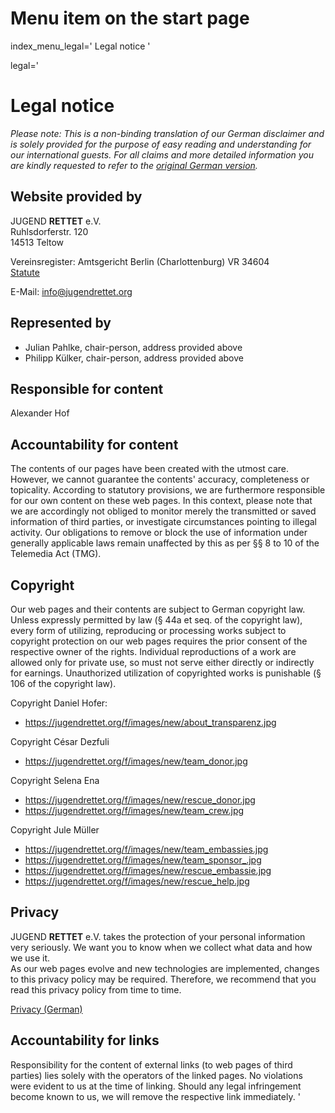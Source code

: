 # Menu item on the start page
index_menu_legal='
Legal notice
'

legal='
# Legal notice

*Please note: This is a non-binding translation of our German disclaimer and is solely provided for the purpose of easy reading and understanding for our international guests. For all claims and more detailed information you are kindly requested to refer to the [original German version](../de/legal).*

## Website provided by

JUGEND **RETTET** e.V.  
Ruhlsdorferstr. 120  
14513 Teltow  

Vereinsregister: Amtsgericht Berlin (Charlottenburg) VR 34604  
[Statute](../f/files/Vereinssatzung_v1.pdf)  

E-Mail: <info@jugendrettet.org>

## Represented by

* Julian Pahlke, chair-person, address provided above
* Philipp Külker, chair-person, address provided above

## Responsible for content

Alexander Hof  

## Accountability for content

The contents of our pages have been created with the utmost care. However, we cannot guarantee the contents' accuracy, completeness or topicality. According to statutory provisions, we are furthermore responsible for our own content on these web pages. In this context, please note that we are accordingly not obliged to monitor merely the transmitted or saved information of third parties, or investigate circumstances pointing to illegal activity. Our obligations to remove or block the use of information under generally applicable laws remain unaffected by this as per §§ 8 to 10 of the Telemedia Act (TMG).

## Copyright

Our web pages and their contents are subject to German copyright law. Unless expressly permitted by law (§ 44a et seq. of the copyright law), every form of utilizing, reproducing or processing works subject to copyright protection on our web pages requires the prior consent of the respective owner of the rights. Individual reproductions of a work are allowed only for private use, so must not serve either directly or indirectly for earnings. Unauthorized utilization of copyrighted works is punishable (§ 106 of the copyright law).

Copyright Daniel Hofer:

* <https://jugendrettet.org/f/images/new/about_transparenz.jpg>

Copyright César Dezfuli

* <https://jugendrettet.org/f/images/new/team_donor.jpg>

Copyright Selena Ena

* <https://jugendrettet.org/f/images/new/rescue_donor.jpg>
* <https://jugendrettet.org/f/images/new/team_crew.jpg>

Copyright Jule Müller

* <https://jugendrettet.org/f/images/new/team_embassies.jpg>
* <https://jugendrettet.org/f/images/new/team_sponsor_.jpg>
* <https://jugendrettet.org/f/images/new/rescue_embassie.jpg>
* <https://jugendrettet.org/f/images/new/rescue_help.jpg>

## Privacy

JUGEND **RETTET** e.V. takes the protection of your personal information very seriously. We want you to know when we collect what data and how we use it.  
As our web pages evolve and new technologies are implemented, changes to this privacy policy may be required. Therefore, we recommend that you read this privacy policy from time to time.

[Privacy (German)](./privacy)

## Accountability for links

Responsibility for the content of external links (to web pages of third parties) lies solely with the operators of the linked pages. No violations were evident to us at the time of linking. Should any legal infringement become known to us, we will remove the respective link immediately.
'
